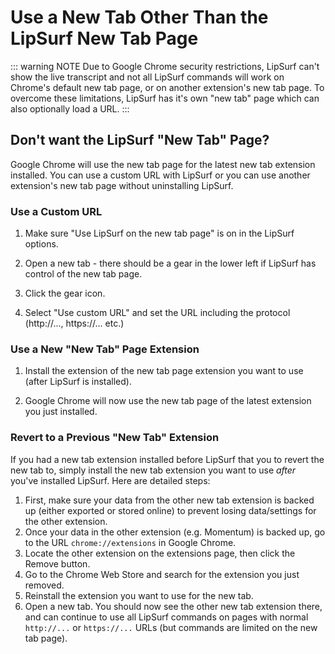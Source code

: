 # Use a New Tab Other Than the LipSurf New Tab Page

::: warning NOTE
Due to Google Chrome security restrictions, LipSurf can't show the live transcript and not all LipSurf commands will work on Chrome's default new tab page, or on another extension's new tab page. To overcome these limitations, LipSurf has it's own "new tab" page which can also optionally load a URL.
:::

## Don't want the LipSurf "New Tab" Page?

Google Chrome will use the new tab page for the latest new tab extension installed. You can use a custom URL with LipSurf or you can use another extension's new tab page without uninstalling LipSurf.

### Use a Custom URL

1. Make sure "Use LipSurf on the new tab page" is on in the LipSurf options.

2. Open a new tab - there should be a gear in the lower left if LipSurf has control of the new tab page.

3. Click the gear icon.

4. Select "Use custom URL" and set the URL including the protocol (http://..., https://... etc.)

### Use a New "New Tab" Page Extension

1. Install the extension of the new tab page extension you want to use (after LipSurf is installed).

2. Google Chrome will now use the new tab page of the latest extension you just installed.

### Revert to a Previous "New Tab" Extension

If you had a new tab extension installed before LipSurf that you to revert the new tab to, simply install the new tab extension you want to use *after* you've installed LipSurf. Here are detailed steps:

1. First, make sure your data from the other new tab extension is backed up (either exported or stored online) to prevent losing data/settings for the other extension.
2. Once your data in the other extension (e.g. Momentum) is backed up, go to the URL `chrome://extensions` in Google Chrome.
3. Locate the other extension on the extensions page, then click the Remove button.
4. Go to the Chrome Web Store and search for the extension you just removed.
5. Reinstall the extension you want to use for the new tab.
6. Open a new tab. You should now see the other new tab extension there, and can continue to use all LipSurf commands on pages with normal `http://...` or `https://...` URLs (but commands are limited on the new tab page).
